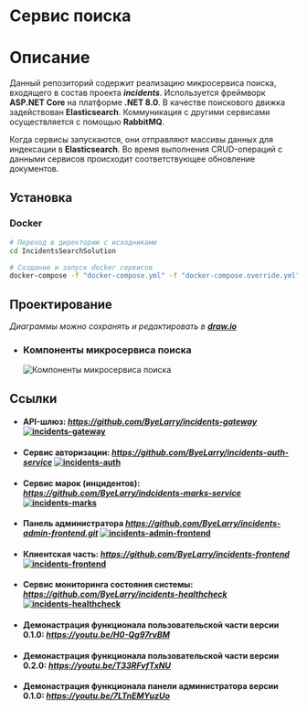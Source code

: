 # Сервис поиска

# Описание
Данный репозиторий содержит реализацию микросервиса поиска, входящего в состав проекта ***incidents***.
Используется фреймворк **ASP.NET Core** на платформе **.NET 8.0**. В качестве поискового движка задействован **Elasticsearch**.
Коммуникация с другими сервисами осуществляется с помощью **RabbitMQ**.

Когда сервисы запускаются, они отправляют массивы данных для индексации в **Elasticsearch**.
Во время выполнения CRUD-операций с данными сервисов происходит соответствующее обновление документов.

## Установка
### Docker 
```bash
# Переход в директорию с исходниками
cd IncidentsSearchSolution

# Создание и запуск docker сервисов
docker-compose -f "docker-compose.yml" -f "docker-compose.override.yml" -p "incidents-search-service" up -d
```

## Проектирование

_Диаграммы можно сохранять и редактировать в ***[draw.io](https://app.diagrams.net/)***_

- ### Компоненты микросервиса поиска
     ![Компоненты микросервиса поиска](https://github.com/user-attachments/assets/3f7bb88a-0454-40c6-b5e5-92ef1e543657)

## Ссылки

- #### API-шлюз:  *https://github.com/ByeLarry/incidents-gateway*  [![incidents-gateway](https://github.com/ByeLarry/incidents-gateway/actions/workflows/incidents-gateway.yml/badge.svg)](https://github.com/ByeLarry/incidents-gateway/actions/workflows/incidents-gateway.yml)
- #### Сервис авторизации:  *https://github.com/ByeLarry/incidents-auth-service*  [![incidents-auth](https://github.com/ByeLarry/incidents-auth-service/actions/workflows/incidents-auth.yml/badge.svg)](https://github.com/ByeLarry/incidents-auth-service/actions/workflows/incidents-auth.yml)
- #### Сервис марок (инцидентов): *https://github.com/ByeLarry/indcidents-marks-service*  [![incidents-marks](https://github.com/ByeLarry/incidents-marks-service/actions/workflows/incidents-marks.yml/badge.svg)](https://github.com/ByeLarry/incidents-marks-service/actions/workflows/incidents-marks.yml)
- #### Панель администратора *https://github.com/ByeLarry/incidents-admin-frontend.git*  [![incidents-admin-frontend](https://github.com/ByeLarry/incidents-admin-frontend/actions/workflows/incidents-admin-frontend.yml/badge.svg)](https://github.com/ByeLarry/incidents-admin-frontend/actions/workflows/incidents-admin-frontend.yml)
- #### Клиентская часть:  *https://github.com/ByeLarry/incidents-frontend*  [![incidents-frontend](https://github.com/ByeLarry/incidents-frontend/actions/workflows/incidents-frontend.yml/badge.svg)](https://github.com/ByeLarry/incidents-frontend/actions/workflows/incidents-frontend.yml)
- #### Сервис мониторинга состояния системы: *https://github.com/ByeLarry/incidents-healthcheck*  [![incidents-healthcheck](https://github.com/ByeLarry/incidents-healthcheck/actions/workflows/incidents-healthcheck.yml/badge.svg)](https://github.com/ByeLarry/incidents-healthcheck/actions/workflows/incidents-healthcheck.yml)
- #### Демонастрация функционала пользовательской части версии 0.1.0: *https://youtu.be/H0-Qg97rvBM*
- #### Демонастрация функционала пользовательской части версии 0.2.0: *https://youtu.be/T33RFvfTxNU*
- #### Демонастрация функционала панели администратора версии 0.1.0: *https://youtu.be/7LTnEMYuzUo*
